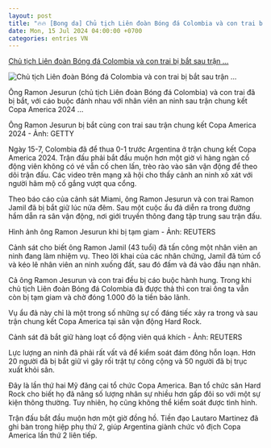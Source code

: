 ```yaml
---
layout: post
title: "🔥🔥 [Bong da] Chủ tịch Liên đoàn Bóng đá Colombia và con trai bị bắt sau trận ..."
date: Mon, 15 Jul 2024 04:00:00 +0700
categories: entries VN
---
```

[Chủ tịch Liên đoàn Bóng đá Colombia và con trai bị bắt sau trận ...](https://tuoitre.vn/chu-tich-ldbd-colombia-va-con-trai-bi-bat-sau-tran-chung-ket-copa-america-2024-20240716092111013.htm)

![Chủ tịch Liên đoàn Bóng đá Colombia và con trai bị bắt sau trận ...](https://cdn1.tuoitre.vn/zoom/600_315/471584752817336320/2024/7/16/dm20240716090948001-1721095885623971132312-21-0-341-612-crop-17210963078581845027083.jpg)

Ông Ramon Jesurun (chủ tịch Liên đoàn Bóng đá Colombia) và con trai đã bị bắt, với cáo buộc đánh nhau với nhân viên an ninh sau trận chung kết Copa America 2024 ...

Ông Ramon Jesurun bị bắt cùng con trai sau trận chung kết Copa America 2024 - Ảnh: GETTY

Ngày 15-7, Colombia đã để thua 0-1 trước Argentina ở trận chung kết Copa America 2024. Trận đấu phải bắt đầu muộn hơn một giờ vì hàng ngàn cổ động viên không có vé vẫn cố chen lấn, trèo rào vào sân vận động để theo dõi trận đấu. Các video trên mạng xã hội cho thấy cảnh an ninh xô xát với người hâm mộ cố gắng vượt qua cổng.

Theo báo cáo của cảnh sát Miami, ông Ramon Jesurun và con trai Ramon Jamil đã bị bắt giữ lúc nửa đêm. Sau một cuộc ẩu đả diễn ra trong đường hầm dẫn ra sân vận động, nơi giới truyền thông đang tập trung sau trận đấu.

Hình ảnh ông Ramon Jesurun khi bị tạm giam - Ảnh: REUTERS

Cảnh sát cho biết ông Ramon Jamil (43 tuổi) đã tấn công một nhân viên an ninh đang làm nhiệm vụ. Theo lời khai của các nhân chứng, Jamil đã túm cổ và kéo lê nhân viên an ninh xuống đất, sau đó đấm và đá vào đầu nạn nhân.

Cả ông Ramon Jesurun và con trai đều bị cáo buộc hành hung. Trong khi chủ tịch Liên đoàn Bóng đá Colombia đã được thả thì con trai ông ta vẫn còn bị tạm giam và chờ đóng 1.000 đô la tiền bảo lãnh.

Vụ ẩu đả này chỉ là một trong số những sự cố đáng tiếc xảy ra trong và sau trận chung kết Copa America tại sân vận động Hard Rock.

Cảnh sát đã bắt giữ hàng loạt cổ động viên quá khích - Ảnh: REUTERS

Lực lượng an ninh đã phải rất vất vả để kiểm soát đám đông hỗn loạn. Hơn 20 người đã bị bắt giữ vì gây rối trật tự công cộng và 50 người đã bị trục xuất khỏi sân.

Đây là lần thứ hai Mỹ đăng cai tổ chức Copa America. Ban tổ chức sân Hard Rock cho biết họ đã nâng số lượng nhân sự nhiều hơn gấp đôi so với một sự kiện thông thường. Tuy nhiên, họ cũng không thể kiểm soát được tình hình.

Trận đấu bắt đầu muộn hơn một giờ đồng hồ. Tiền đạo Lautaro Martinez đã ghi bàn trong hiệp phụ thứ 2, giúp Argentina giành chức vô địch Copa America lần thứ 2 liên tiếp.

